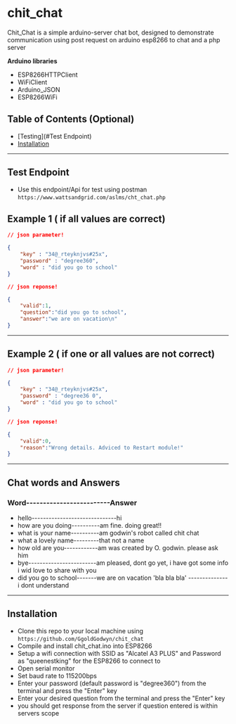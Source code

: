 # chit_chat
Chit_Chat is a simple arduino-server chat bot, designed to demonstrate communication using post request on arduino esp8266 to chat and a php server



**Arduino libraries**

- ESP8266HTTPClient
- WiFiClient
- Arduino_JSON
- ESP8266WiFi
## Table of Contents (Optional)

- [Testing](#Test Endpoint)
- [Installation](#installation)

---


## Test Endpoint

- Use this endpoint/Api for test using postman
`https://www.wattsandgrid.com/aslms/cht_chat.php`
## Example 1 ( if all values are correct)

```json
// json parameter!

{
    "key" : "34@_rteyknjvs#25x",
    "password" : "degree360",
    "word" : "did you go to school"
}
```

```json
// json reponse!

{
    "valid":1,
    "question":"did you go to school",
    "answer":"we are on vacation\n"
}
```

---


## Example 2 ( if one or all values are not correct)

```json
// json parameter!

{
    "key" : "34@_rteyknjvs#25x",
    "password" : "degree36 0",
    "word" : "did you go to school"
}
```

```json
// json reponse!

{
    "valid":0,
    "reason":"Wrong details. Adviced to Restart module!"
}
```

---
## Chat words and Answers
### Word-------------------------Answer
- hello------------------------------hi
- how are you doing----------am fine. doing great!!
- what is your name----------am godwin's robot called chit chat
- what a lovely name---------that not a name
- how old are you------------am was created by O. godwin. please ask him
- bye------------------------am pleased, dont go yet, i have got some info i wid love to share with you
- did you go to school-------we are on vacation
 'bla bla bla' --------------i dont understand
---



## Installation

- Clone this repo to your local machine using `https://github.com/GgoldGodwyn/chit_chat`
- Compile and install chit_chat.ino into ESP8266
- Setup a wifi connection with SSID as "Alcatel A3 PLUS" and Password as "queenestking" for the ESP8266 to connect to
- Open serial monitor
- Set baud rate to 115200bps
- Enter your password (default password is "degree360") from the terminal and press the "Enter" key
- Enter your desired question from the terminal and press the "Enter" key
- you should get response from the server if question entered is within servers scope


